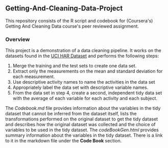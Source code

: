 ## Getting-And-Cleaning-Data-Project

This repository consists of the R script and codebook for (Coursera's) Getting And Cleaning Data course's peer reviewed assignment.

### Overview

This project is a demonstration of a data cleaning pipeline. It works on the datasets found in the [UCI HAR Dataset](http://archive.ics.uci.edu/ml/datasets/Human+Activity+Recognition+Using+Smartphones) and performs the following steps:

1. Merge the training and the test sets to create one data set.
2. Extract only the measurements on the mean and standard deviation for each measurement.
3. Use descriptive activity names to name the activities in the data set
4. Appropriately label the data set with descriptive variable names.
5. From the data set in step 4, create a second, independent tidy data set with the average of each variable for each activity and each subject.

The *Codebook.md* file provides information about the variables in the tidy dataset that cannot be inferred from the dataset itself, lists the transformations performed on the original dataset to get the tidy dataset and describes how the original dataset was collected and the choice of variables to be used in the tidy dataset. The *codeBookGen.html* provides summary information about the variables in the tidy dataset. There is a link to it in the markdown file under the **Code Book** section. 

